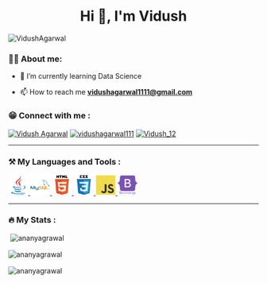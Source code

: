 <h1 align="center">Hi 👋, I'm Vidush</h1>

<p align="left"> <img src="https://komarev.com/ghpvc/?username=VidushAgarwal&label=Profile%20views&color=0e75b6&style=flat" alt="VidushAgarwal" /> </p>

### 👨‍💻 About me:

- 🌱 I’m currently learning Data Science

- 📫 How to reach me **vidushagarwal1111@gmail.com**

### 😁 Connect with me :

<p align="left">
<a href="https://www.linkedin.com/in/vidush-agarwal-a960b01b9/" target="blank"><img align="center" src="https://raw.githubusercontent.com/rahuldkjain/github-profile-readme-generator/master/src/images/icons/Social/linked-in-alt.svg" alt="Vidush Agarwal" height="30" width="40" /></a>
<a href="https://www.hackerrank.com/vidushagarwal111" target="blank"><img align="center" src="https://raw.githubusercontent.com/rahuldkjain/github-profile-readme-generator/master/src/images/icons/Social/hackerrank.svg" alt="vidushagarwal111" height="30" width="40" /></a>
<a href="https://leetcode.com/Vidush_12/" target="blank"><img align="center" src="https://raw.githubusercontent.com/rahuldkjain/github-profile-readme-generator/master/src/images/icons/Social/leet-code.svg" alt="Vidush_12" height="30" width="40" /></a>
</p>

---

### ⚒️ My Languages and Tools :

<p align="left"> <a href="https://www.java.com" target="_blank" rel="noreferrer"> <img src="https://raw.githubusercontent.com/devicons/devicon/master/icons/java/java-original.svg" alt="java" width="40" height="40"/> <a href="https://www.mysql.com/" target="_blank" rel="noreferrer"> <img src="https://raw.githubusercontent.com/devicons/devicon/master/icons/mysql/mysql-original-wordmark.svg" alt="mysql" width="40" height="40"/> </a> <a href="https://www.w3.org/html/" target="_blank" rel="noreferrer"> <img src="https://raw.githubusercontent.com/devicons/devicon/master/icons/html5/html5-original-wordmark.svg" alt="html5" width="40" height="40"/> </a> <a href="https://www.w3schools.com/css/" target="_blank" rel="noreferrer"> <img src="https://raw.githubusercontent.com/devicons/devicon/master/icons/css3/css3-original-wordmark.svg" alt="css3" width="40" height="40"/> </a> </a> <a href="https://developer.mozilla.org/en-US/docs/Web/JavaScript" target="_blank" rel="noreferrer"> <img src="https://raw.githubusercontent.com/devicons/devicon/master/icons/javascript/javascript-original.svg" alt="javascript" width="40" height="40"/> </a> <a href="https://getbootstrap.com" target="_blank" rel="noreferrer"> <img src="https://raw.githubusercontent.com/devicons/devicon/master/icons/bootstrap/bootstrap-plain-wordmark.svg" alt="bootstrap" width="40" height="40"/> </a>  </p>  

--- 
### :fire: My Stats :

<p>&nbsp;<img align="center" src="https://github-readme-stats.vercel.app/api?username=ananyagrawal&show_icons=true&locale=en" alt="ananyagrawal" /></p>

<p><img align="center" src="https://github-readme-streak-stats.herokuapp.com/?user=ananyagrawal&" alt="ananyagrawal" /></p>

<p><img align="center" src="https://github-readme-stats.vercel.app/api/top-langs?username=ananyagrawal&show_icons=true&locale=en&layout=compact" alt="ananyagrawal" /></p>
